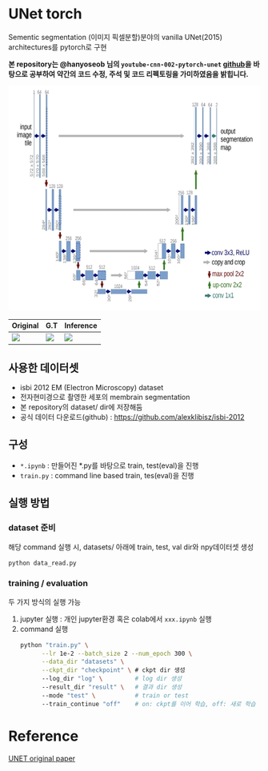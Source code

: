 # UNet torch
Sementic segmentation (이미지 픽셀분할)분야의 vanilla UNet(2015) architectures를 pytorch로 구현


**본 repository는 @hanyoseob 님의 `youtube-cnn-002-pytorch-unet` [github](https://github.com/hanyoseob/youtube-cnn-002-pytorch-unet)을 바탕으로 공부하여 약간의 코드 수정, 주석 및 코드 리펙토링을 가미하였음을 밝힙니다.**

<center><img src="imgs/unet_arch.jpg" width="700" height="450"></center>


| Original | G.T | Inference |
|----------|-----| ----------|
| ![](imgs/input_0000.jpg) | ![](imgs/label_0000.jpg) |  ![](imgs/output_0000.jpg) |

## 사용한 데이터셋
* isbi 2012 EM (Electron Microscopy) dataset
* 전자현미경으로 촬영한 세포의 membrain segmentation
* 본 repository의 dataset/ dir에 저장해둠
* 공식 데이터 다운로드(github) : https://github.com/alexklibisz/isbi-2012

## 구성
* `*.ipynb` : 만들어진 *.py를 바탕으로 train, test(eval)을 진행
* `train.py` : command line based train, tes(eval)을 진행

## 실행 방법
### dataset 준비
해당 command 실행 시, datasets/ 아래에 train, test, val dir와 npy데이터셋 생성
  ```bash
  python data_read.py
  ```
### training / evaluation
두 가지 방식의 실행 가능
1. jupyter 실행 : 개인 jupyter환경 혹은 colab에서 `xxx.ipynb` 실행
2. command 실행
   ```bash
   python "train.py" \
         --lr 1e-2 --batch_size 2 --num_epoch 300 \
         --data_dir "datasets" \
         --ckpt_dir "checkpoint" \ # ckpt dir 생성
         --log_dir "log" \         # log dir 생성
         --result_dir "result" \   # 결과 dir 생성
         --mode "test" \           # train or test
         --train_continue "off"    # on: ckpt를 이어 학습, off: 새로 학습
   ```

# Reference
[UNET original paper](https://arxiv.org/pdf/1505.04597.pdf)
